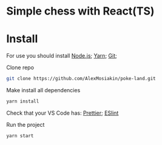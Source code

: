 # Simple chess with React(TS)
# Install

For use you should install
[Node.js](https://nodejs.org/);
[Yarn](https://yarnpkg.com/);
[Git](https://git-scm.com/);

Clone repo

```sh
git clone https://github.com/AlexMosiakin/poke-land.git
```

Make install all dependencies

```sh
yarn install
```

Check that your VS Code has:
[Prettier](https://marketplace.visualstudio.com/items?itemName=esbenp.prettier-vscode);
[ESlint](https://marketplace.visualstudio.com/items?itemName=dbaeumer.vscode-eslint)

Run the project

```sh
yarn start
```
